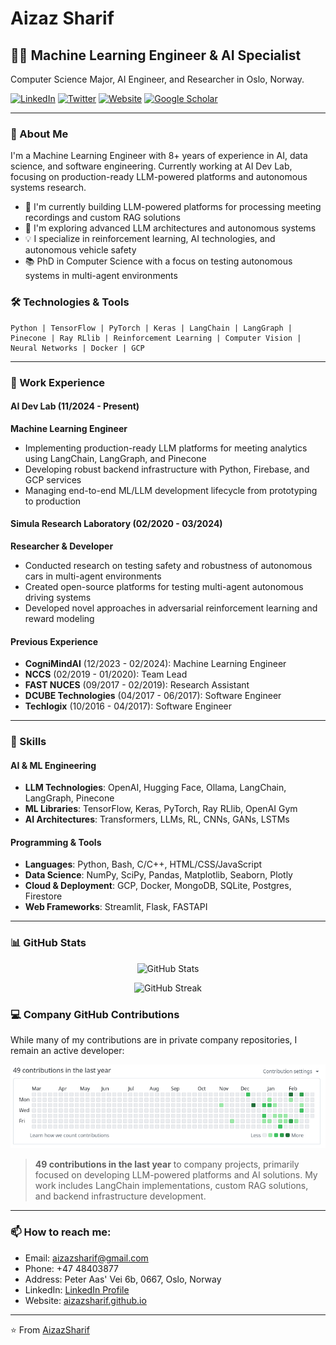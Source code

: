 # Aizaz Sharif

## 👨‍💻 Machine Learning Engineer & AI Specialist

Computer Science Major, AI Engineer, and Researcher in Oslo, Norway.

[![LinkedIn](https://img.shields.io/badge/LinkedIn-Connect-blue)](https://www.linkedin.com/in/aizazsharif/)
[![Twitter](https://img.shields.io/badge/Twitter-Follow-1DA1F2)](https://twitter.com/AizazSharif420)
[![Website](https://img.shields.io/badge/Website-Visit-green)](https://aizazsharif.github.io/)
[![Google Scholar](https://img.shields.io/badge/Google_Scholar-Profile-blue)](https://scholar.google.com/citations?user=YOURID)

---

### 🚀 About Me

I'm a Machine Learning Engineer with 8+ years of experience in AI, data science, and software engineering. Currently working at AI Dev Lab, focusing on production-ready LLM-powered platforms and autonomous systems research.

- 🔭 I'm currently building LLM-powered platforms for processing meeting recordings and custom RAG solutions
- 🌱 I'm exploring advanced LLM architectures and autonomous systems
- 💡 I specialize in reinforcement learning, AI technologies, and autonomous vehicle safety
- 📚 PhD in Computer Science with a focus on testing autonomous systems in multi-agent environments

### 🛠️ Technologies & Tools

```
Python | TensorFlow | PyTorch | Keras | LangChain | LangGraph | Pinecone | Ray RLlib | Reinforcement Learning | Computer Vision | Neural Networks | Docker | GCP
```

---

### 💼 Work Experience

#### AI Dev Lab (11/2024 - Present)
**Machine Learning Engineer**
- Implementing production-ready LLM platforms for meeting analytics using LangChain, LangGraph, and Pinecone
- Developing robust backend infrastructure with Python, Firebase, and GCP services
- Managing end-to-end ML/LLM development lifecycle from prototyping to production

#### Simula Research Laboratory (02/2020 - 03/2024)
**Researcher & Developer**
- Conducted research on testing safety and robustness of autonomous cars in multi-agent environments
- Created open-source platforms for testing multi-agent autonomous driving systems
- Developed novel approaches in adversarial reinforcement learning and reward modeling

#### Previous Experience
- **CogniMindAI** (12/2023 - 02/2024): Machine Learning Engineer
- **NCCS** (02/2019 - 01/2020): Team Lead
- **FAST NUCES** (09/2017 - 02/2019): Research Assistant
- **DCUBE Technologies** (04/2017 - 06/2017): Software Engineer
- **Techlogix** (10/2016 - 04/2017): Software Engineer

---

### 💪 Skills

#### AI & ML Engineering
- **LLM Technologies**: OpenAI, Hugging Face, Ollama, LangChain, LangGraph, Pinecone
- **ML Libraries**: TensorFlow, Keras, PyTorch, Ray RLlib, OpenAI Gym
- **AI Architectures**: Transformers, LLMs, RL, CNNs, GANs, LSTMs

#### Programming & Tools
- **Languages**: Python, Bash, C/C++, HTML/CSS/JavaScript
- **Data Science**: NumPy, SciPy, Pandas, Matplotlib, Seaborn, Plotly
- **Cloud & Deployment**: GCP, Docker, MongoDB, SQLite, Postgres, Firestore
- **Web Frameworks**: Streamlit, Flask, FASTAPI

---

### 📊 GitHub Stats

<p align="center">
  <img src="https://github-readme-stats.vercel.app/api?username=AizazSharif&show_icons=true&count_private=true&theme=radical" alt="GitHub Stats" />
</p>

<p align="center">
  <img src="https://github-readme-streak-stats.herokuapp.com/?user=AizazSharif&theme=radical" alt="GitHub Streak" />
</p>

### 💻 Company GitHub Contributions

While many of my contributions are in private company repositories, I remain an active developer:

<p align="center">
  <img src="Screenshot from 2025-03-06 14-27-06.png" alt="49 contributions in the last year - Company GitHub Activity" />
</p>

> **49 contributions in the last year** to company projects, primarily focused on developing LLM-powered platforms and AI solutions. My work includes LangChain implementations, custom RAG solutions, and backend infrastructure development.

---

### 📫 How to reach me:

- Email: aizazsharif@gmail.com
- Phone: +47 48403877
- Address: Peter Aas' Vei 6b, 0667, Oslo, Norway
- LinkedIn: [LinkedIn Profile](https://www.linkedin.com/in/aizazsharif/)
- Website: [aizazsharif.github.io](https://aizazsharif.github.io/)

---

⭐️ From [AizazSharif](https://github.com/AizazSharif)
